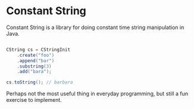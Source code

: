 Constant String
===============

Constant String is a library for doing constant time string manipulation in
Java.

```java

CString cs = CStringInit
    .create("foo")
    .append("bar")
    .substring(3)
    .add("bara");

cs.toString(); // barbara

```

Perhaps not the most useful thing in everyday programming, but still a fun
exercise to implement.



